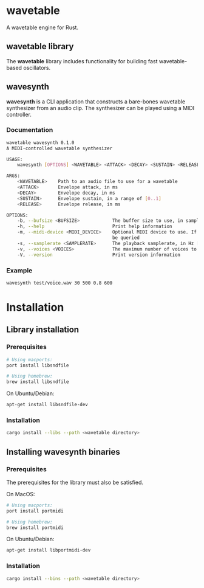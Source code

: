 wavetable
=========

A wavetable engine for Rust.

wavetable library
-----------------

The **wavetable** library includes functionality for building fast wavetable-based oscillators.

wavesynth 
---------

**wavesynth** is a CLI application that constructs a bare-bones wavetable synthesizer from an audio clip. The synthesizer can be
played using a MIDI controller.

### Documentation

```sh
wavetable wavesynth 0.1.0
A MIDI-controlled wavetable synthesizer

USAGE:
    wavesynth [OPTIONS] <WAVETABLE> <ATTACK> <DECAY> <SUSTAIN> <RELEASE>

ARGS:
    <WAVETABLE>    Path to an audio file to use for a wavetable
    <ATTACK>       Envelope attack, in ms
    <DECAY>        Envelope decay, in ms
    <SUSTAIN>      Envelope sustain, in a range of [0..1]
    <RELEASE>      Envelope release, in ms

OPTIONS:
    -b, --bufsize <BUFSIZE>            The buffer size to use, in samples [default: 256]
    -h, --help                         Print help information
    -m, --midi-device <MIDI_DEVICE>    Optional MIDI device to use. If not given, then device will
                                       be queried
    -s, --samplerate <SAMPLERATE>      The playback samplerate, in Hz [default: 48000]
    -v, --voices <VOICES>              The maximum number of voices to use [default: 8]
    -V, --version                      Print version information
```

### Example

```sh
wavesynth test/voice.wav 30 500 0.8 600
```

Installation
============

Library installation
--------------------

### Prerequisites

```sh
# Using macports:
port install libsndfile

# Using homebrew:
brew install libsndfile
```

On Ubuntu/Debian:

```sh
apt-get install libsndfile-dev
```

### Installation

```sh
cargo install --libs --path <wavetable directory>
```

Installing wavesynth binaries
-----------------------------

### Prerequisites

The prerequisites for the library must also be satisfied.

On MacOS:

```sh
# Using macports:
port install portmidi

# Using homebrew:
brew install portmidi
```

On Ubuntu/Debian:

```sh
apt-get install libportmidi-dev
```

### Installation

```sh
cargo install --bins --path <wavetable directory>
```
